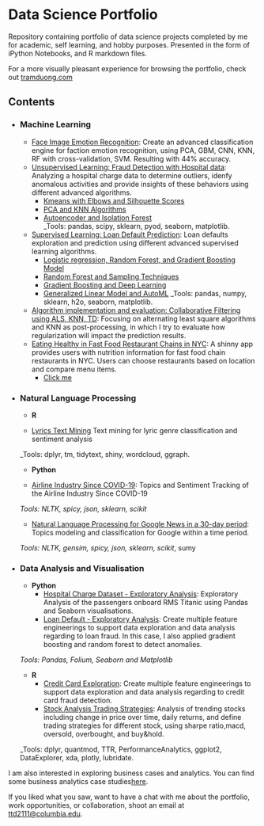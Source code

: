 # Data Science Portfolio

Repository containing portfolio of data science projects completed by me for academic, self learning, and hobby purposes. Presented in the form of iPython Notebooks, and R markdown files.

For a more visually pleasant experience for browsing the portfolio, check out [tramduong.com](tramduong.github.io)


## Contents

- ### Machine Learning

	- [Face Image Emotion Recognition](https://github.com/tramduong/Data-Science-Portfolio/tree/master/Image%20Recognition): Create an advanced classification engine for faction emotion recognition, using PCA, GBM, CNN, KNN, RF with cross-validation, SVM. Resulting with 44% accuracy.
	- [Unsupervised Learning: Fraud Detection with Hospital data](https://github.com/tramduong/Data-Science-Portfolio/tree/master/Hospital%20Charges%20Fraud): Analyzing a hospital charge data to determine outliers, idenfy anomalous activities and provide insights of these behaviors using different advanced algorithms.
		+ [Kmeans with Elbows and Silhouette Scores](https://github.com/tramduong/Data-Science-Portfolio/blob/master/Hospital%20Charges%20Fraud/Unspervised/PCA_KNN.ipynb)
		+ [PCA and KNN Algorithms](https://github.com/tramduong/Data-Science-Portfolio/blob/master/Hospital%20Charges%20Fraud/Unspervised/PCA_KNN.ipynb)
		+ [Autoencoder and Isolation Forest](https://github.com/tramduong/Data-Science-Portfolio/blob/master/Hospital%20Charges%20Fraud/Unspervised/Autoencoder_IsolationForest.ipynb)	
		_Tools: pandas, scipy, sklearn, pyod, seaborn, matplotlib. 
	- [Supervised Learning: Loan Default Prediction](https://github.com/tramduong/Data-Science-Portfolio/tree/master/Collaborative%20Filtering): Loan defaults exploration and prediction using different advanced supervised learning algorithms.
		+ [Logistic regression, Random Forest, and Gradient Boosting Model](https://github.com/tramduong/Data-Science-Portfolio/blob/master/Loan%20Default/Doc/Loandefault_GradientBoosting_RF.ipynb)
		+ [Random Forest and Sampling Techniques](https://github.com/tramduong/Data-Science-Portfolio/blob/master/Loan%20Default/Doc/SupervisedRF%26SamplingTechniques.ipynb)
		+ [Gradient Boosting and Deep Learning](https://github.com/tramduong/Data-Science-Portfolio/blob/master/Loan%20Default/Doc/GBM%26DEEPLEARNING.ipynb)
		+ [Generalized Linear Model and AutoML](https://github.com/tramduong/Data-Science-Portfolio/blob/master/Loan%20Default/Doc/GLM%26AutoML.ipynb)
		_Tools: pandas, numpy, sklearn, h2o, seaborn, matplotlib. 
	- [Algorithm implementation and evaluation: Collaborative Filtering using ALS, KNN, TD](https://github.com/tramduong/Data-Science-Portfolio/tree/master/Collaborative%20Filtering): Focusing on alternating least square algorithms and KNN as post-processing, in which I try to evaluate how regularization will impact the prediction results.
	- [Eating Healthy in Fast Food Restaurant Chains in NYC](https://github.com/tramduong/Data-Science-Portfolio/tree/master/RestaurantApp): A shinny app provides users with nutrition information for fast food chain restaurants in NYC. Users can choose restaurants based on location and compare menu items.
  		+ [Click me](https://ttd2111.shinyapps.io/NYCRestaurants/) 

- ### Natural Language Processing
	- __R__ 

	- [Lyrics Text Mining](https://github.com/tramduong/Data-Science-Portfolio/blob/master/PopVsMetal/doc/SongLyrics.pdf) Text mining for lyric genre classification and sentiment analysis

	_Tools: dplyr, tm, tidytext, shiny, wordcloud, ggraph.
	
	- __Python__

	- [Airline Industry Since COVID-19](https://github.com/tramduong/Data-Science-Portfolio/tree/master/Airlines%20Covid-19): Topics and Sentiment Tracking of the Airline Industry Since COVID-19

	_Tools: NLTK, spicy, json, sklearn, scikit_

	- [Natural Language Processing for Google News in a 30-day period](https://github.com/tramduong/Data-Science-Portfolio/tree/master/Google%20News): Topics modeling and classification for Google within a time period. 

	_Tools: NLTK, gensim, spicy, json, sklearn, scikit_, sumy


- ### Data Analysis and Visualisation
	- __Python__
		- [Hospital Charge Dataset - Exploratory Analysis](https://github.com/sajal2692/data-science-portfolio/blob/master/Titanic%20Dataset%20-%20Exploratory%20Analysis.ipynb): Exploratory Analysis of the passengers onboard RMS Titanic using Pandas and Seaborn visualisations.		
		- [Loan Default - Exploratory Analysis](https://github.com/tramduong/Data-Science-Portfolio/blob/master/Feature%20Engineering%20Projects/Doc/Loandefault_FE%26EDA.ipynb): Create multiple feature engineerings to support data exploration and data analysis regarding to loan fraud. In this case, I also applied gradient boosting and random forest to detect anomalies.
		
	_Tools: Pandas, Folium, Seaborn and Matplotlib_

	- __R__ 
		- [Credit Card Exploration](https://github.com/tramduong/Data-Science-Portfolio/blob/master/Feature%20Engineering%20Projects/Doc/CreditCard_FE%26EDA.ipynb):  Create multiple feature engineerings to support data exploration and data analysis regarding to credit card fraud detection.
		- [Stock Analysis Trading Strategies](https://github.com/tramduong/Data-Science-Portfolio/blob/master/Feature%20Engineering%20Projects/Doc/Stock_FE%26TradingStrategy.ipynb): Analysis of trending stocks including change in price over time, daily returns, and define trading strategies for different stock, using sharpe ratio,macd, oversold, overbought, and buy&hold.
	
	_Tools: dplyr, quantmod, TTR, PerformanceAnalytics, ggplot2, DataExplorer, xda, plotly, lubridate.


I am also interested in exploring business cases and analytics. You can find some business analytics case studies[here](https://github.com/tramduong).

If you liked what you saw, want to have a chat with me about the portfolio, work opportunities, or collaboration, shoot an email at ttd2111@columbia.edu.